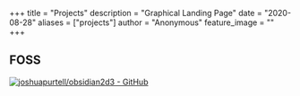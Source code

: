 +++
title = "Projects"
description = "Graphical Landing Page"
date = "2020-08-28"
aliases = ["projects"]
author = "Anonymous"
feature_image = ""
+++

## FOSS

[![joshuapurtell/obsidian2d3 - GitHub](https://gh-card.dev/repos/joshuapurtell/obsidian2d3.svg)](https://github.com/joshuapurtell/obsidian2d3)